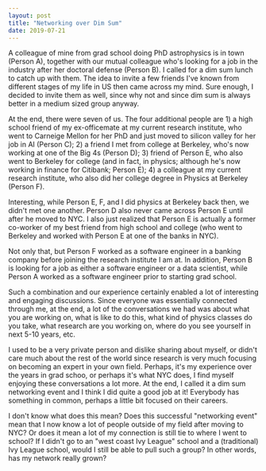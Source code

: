 ```yaml
---
layout: post
title: "Networking over Dim Sum"
date: 2019-07-21
---
```


A colleague of mine from grad school doing PhD astrophysics is in town (Person A), together with our mutual colleague who's looking for a job in the industry after her doctoral defense (Person B). I called for a dim sum lunch to catch up with them. The idea to invite a few friends I've known from different stages of my life in US then came across my mind. Sure enough, I decided to invite them as well, since why not and since dim sum is always better in a medium sized group anyway. 

At the end, there were seven of us. The four additional people are 1) a high school friend of my ex-officemate at my current research institute, who went to Carneige Mellon for her PhD and just moved to silicon valley for her job in AI (Person C); 2) a friend I met from college at Berkeley, who's now working at one of the Big 4s (Person D); 3) friend of Person E, who also went to Berkeley for college (and in fact, in physics; although he's now working in finance for Citibank; Person E); 4) a colleague at my current research institute, who also did her college degree in Physics at Berkeley (Person F).

Interesting, while Person E, F, and I did physics at Berkeley back then, we didn't met one another. Person D also never came across Person E until after he moved to NYC. I also just realized that Person E is actually a former co-worker of my best friend from high school and college (who went to Berkeley and worked with Person E at one of the banks in NYC). 

Not only that, but Person F worked as a software engineer in a banking company before joining the research institute I am at. In addition, Person B is looking for a job as either a software engineer or a data scientist, while Person A worked as a software engineer prior to starting grad school. 

Such a combination and our experience certainly enabled a lot of interesting and engaging discussions. Since everyone was essentially connected through me, at the end, a lot of the conversations we had was about what you are working on, what is like to do this, what kind of physics classes do you take, what research are you working on, where do you see yourself in next 5-10 years, etc. 

I used to be a very private person and dislike sharing about myself, or didn't care much about the rest of the world since research is very much focusing on becoming an expert in your own field. Perhaps, it's my experience over the years in grad schoo, or perhaps it's what NYC does, I find myself enjoying these conversations a lot more. At the end, I called it a dim sum networking event and I think I did quite a good job at it! Everybody has something in common, perhaps a little bit focused on their careers. 

I don't know what does this mean? Does this successful "networking event" mean that I now know a lot of people outside of my field after moving to NYC? Or does it mean a lot of my connection is still tie to where I went to school? If I didn't go to an "west coast Ivy League" school and a (traditional) Ivy League school, would I still be able to pull such a group? In other words, has my network really grown? 